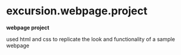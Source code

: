 # excursion.webpage.project

**webpage project**

used html and css to replicate the look and functionality of a sample webpage
